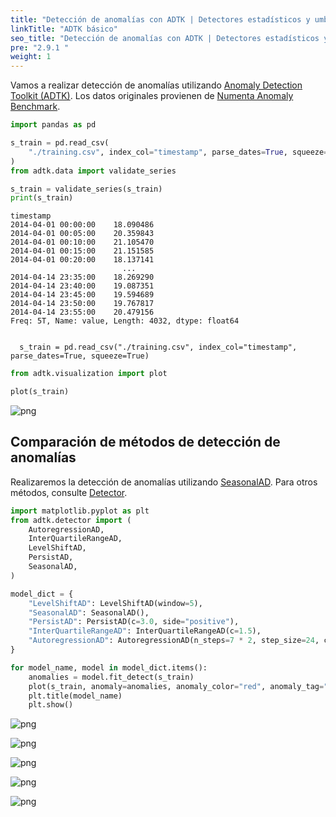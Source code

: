 ```yaml
---
title: "Detección de anomalías con ADTK | Detectores estadísticos y umbrales"
linkTitle: "ADTK básico"
seo_title: "Detección de anomalías con ADTK | Detectores estadísticos y umbrales"
pre: "2.9.1 "
weight: 1
---
```


Vamos a realizar detección de anomalías utilizando [Anomaly Detection Toolkit (ADTK)](https://adtk.readthedocs.io/en/stable/index.html). 
Los datos originales provienen de [Numenta Anomaly Benchmark](https://github.com/numenta/NAB/blob/master/data/artificialWithAnomaly/art_daily_jumpsdown.csv).


```python
import pandas as pd

s_train = pd.read_csv(
    "./training.csv", index_col="timestamp", parse_dates=True, squeeze=True
)
from adtk.data import validate_series

s_train = validate_series(s_train)
print(s_train)
```

    timestamp
    2014-04-01 00:00:00    18.090486
    2014-04-01 00:05:00    20.359843
    2014-04-01 00:10:00    21.105470
    2014-04-01 00:15:00    21.151585
    2014-04-01 00:20:00    18.137141
                             ...    
    2014-04-14 23:35:00    18.269290
    2014-04-14 23:40:00    19.087351
    2014-04-14 23:45:00    19.594689
    2014-04-14 23:50:00    19.767817
    2014-04-14 23:55:00    20.479156
    Freq: 5T, Name: value, Length: 4032, dtype: float64
    

      s_train = pd.read_csv("./training.csv", index_col="timestamp", parse_dates=True, squeeze=True)
    


```python
from adtk.visualization import plot

plot(s_train)
```





    
![png](/images/basic/anomaly/adtk1_files/adtk1_2_1.png)
    

## Comparación de métodos de detección de anomalías

Realizaremos la detección de anomalías utilizando [SeasonalAD](https://adtk.readthedocs.io/en/stable/notebooks/demo.html?highlight=SeasonalAD#SeasonalAD). Para otros métodos, consulte [Detector](https://adtk.readthedocs.io/en/stable/notebooks/demo.html?highlight=SeasonalAD#Detector).


```python
import matplotlib.pyplot as plt
from adtk.detector import (
    AutoregressionAD,
    InterQuartileRangeAD,
    LevelShiftAD,
    PersistAD,
    SeasonalAD,
)

model_dict = {
    "LevelShiftAD": LevelShiftAD(window=5),
    "SeasonalAD": SeasonalAD(),
    "PersistAD": PersistAD(c=3.0, side="positive"),
    "InterQuartileRangeAD": InterQuartileRangeAD(c=1.5),
    "AutoregressionAD": AutoregressionAD(n_steps=7 * 2, step_size=24, c=3.0),
}

for model_name, model in model_dict.items():
    anomalies = model.fit_detect(s_train)
    plot(s_train, anomaly=anomalies, anomaly_color="red", anomaly_tag="marker")
    plt.title(model_name)
    plt.show()
```


    
![png](/images/basic/anomaly/adtk1_files/adtk1_4_0.png)
    



    
![png](/images/basic/anomaly/adtk1_files/adtk1_4_1.png)
    



    
![png](/images/basic/anomaly/adtk1_files/adtk1_4_2.png)
    



    
![png](/images/basic/anomaly/adtk1_files/adtk1_4_3.png)
    



    
![png](/images/basic/anomaly/adtk1_files/adtk1_4_4.png)
    

